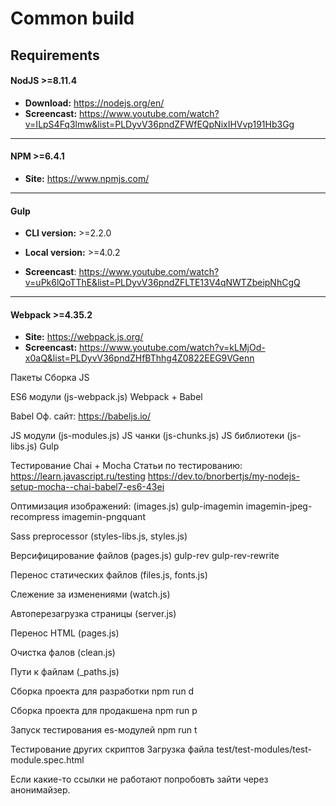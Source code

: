 # Common build

## Requirements

#### NodJS >=8.11.4
* **Download:** https://nodejs.org/en/
* **Screencast:** https://www.youtube.com/watch?v=ILpS4Fq3lmw&list=PLDyvV36pndZFWfEQpNixIHVvp191Hb3Gg

***

#### NPM >=6.4.1
* **Site:** https://www.npmjs.com/

***

#### Gulp
* **CLI version:** >=2.2.0
* **Local version:** >=4.0.2

* **Screencast**: https://www.youtube.com/watch?v=uPk6lQoTThE&list=PLDyvV36pndZFLTE13V4qNWTZbeipNhCgQ

***

#### Webpack >=4.35.2
* **Site:** https://webpack.js.org/
* **Screencast:** https://www.youtube.com/watch?v=kLMjOd-x0aQ&list=PLDyvV36pndZHfBThhg4Z0822EEG9VGenn


Пакеты
Сборка JS

ES6 модули (js-webpack.js)
Webpack + Babel

Babel
Оф. сайт: https://babeljs.io/

JS модули	(js-modules.js)
JS чанки (js-chunks.js)
JS библиотеки (js-libs.js)
Gulp


Тестирование
Chai + Mocha
Статьи по тестированию: 
https://learn.javascript.ru/testing
https://dev.to/bnorbertjs/my-nodejs-setup-mocha--chai-babel7-es6-43ei

Оптимизация изображений: (images.js)
gulp-imagemin
imagemin-jpeg-recompress
imagemin-pngquant

Sass preprocessor (styles-libs.js, styles.js)

Версифицирование файлов (pages.js)
 gulp-rev
 gulp-rev-rewrite
 
Перенос статических файлов (files.js, fonts.js)

Слежение за изменениями (watch.js) 

Автоперезагрузка страницы (server.js)

Перенос HTML (pages.js)

Очистка фалов (clean.js)

Пути к файлам (_paths.js)

Сборка проекта для разработки
npm run d

Сборка проекта для продакшена
npm run p

Запуск тестирования es-модулей
npm run t

Тестирование других скриптов
Загрузка файла test/test-modules/test-module.spec.html
 










Если какие-то ссылки не работают попробовть зайти через анонимайзер.
